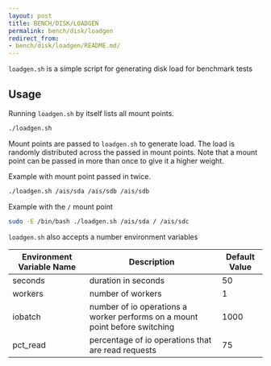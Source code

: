 ```yaml
---
layout: post
title: BENCH/DISK/LOADGEN
permalink: bench/disk/loadgen
redirect_from:
- bench/disk/loadgen/README.md/
---
```


`loadgen.sh` is a simple script for generating disk load for benchmark tests

## Usage

Running `loadgen.sh` by itself lists all mount points.

```sh
./loadgen.sh
``` 

Mount points are passed to `loadgen.sh` to generate load. The load is randomly distributed across the passed in mount points. Note that a mount point can be passed in more than once to give it a higher weight.

Example with mount point passed in twice.

```sh
./loadgen.sh /ais/sda /ais/sdb /ais/sdb
```

Example with the `/` mount point

```sh
sudo -E /bin/bash ./loadgen.sh /ais/sda / /ais/sdc
```

`loadgen.sh` also accepts a number environment variables

| Environment Variable Name | Description | Default Value |
| --- | --- | --- |
| seconds | duration in seconds | 50 |
| workers | number of workers | 1 |
| iobatch | number of io operations a worker performs on a mount point before switching | 1000 |
| pct_read | percentage of io operations that are read requests | 75 |

